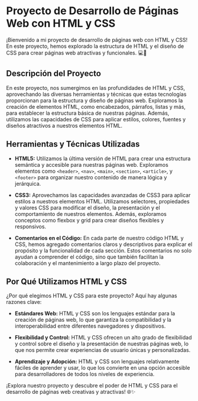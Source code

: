 # Proyecto de Desarrollo de Páginas Web con HTML y CSS

¡Bienvenido a mi proyecto de desarrollo de páginas web con HTML y CSS! En este proyecto, hemos explorado la estructura de HTML y el diseño de CSS para crear páginas web atractivas y funcionales. 💻🎨

## Descripción del Proyecto

En este proyecto, nos sumergimos en las profundidades de HTML y CSS, aprovechando las diversas herramientas y técnicas que estas tecnologías proporcionan para la estructura y diseño de páginas web. Exploramos la creación de elementos HTML, como encabezados, párrafos, listas y más, para establecer la estructura básica de nuestras páginas. Además, utilizamos las capacidades de CSS para aplicar estilos, colores, fuentes y diseños atractivos a nuestros elementos HTML.

## Herramientas y Técnicas Utilizadas

- **HTML5:** Utilizamos la última versión de HTML para crear una estructura semántica y accesible para nuestras páginas web. Exploramos elementos como `<header>`, `<nav>`, `<main>`, `<section>`, `<article>`, y `<footer>` para organizar nuestro contenido de manera lógica y jerárquica.

- **CSS3:** Aprovechamos las capacidades avanzadas de CSS3 para aplicar estilos a nuestros elementos HTML. Utilizamos selectores, propiedades y valores CSS para modificar el diseño, la presentación y el comportamiento de nuestros elementos. Además, exploramos conceptos como flexbox y grid para crear diseños flexibles y responsivos.

- **Comentarios en el Código:** En cada parte de nuestro código HTML y CSS, hemos agregado comentarios claros y descriptivos para explicar el propósito y la funcionalidad de cada sección. Estos comentarios no solo ayudan a comprender el código, sino que también facilitan la colaboración y el mantenimiento a largo plazo del proyecto.

## Por Qué Utilizamos HTML y CSS

¿Por qué elegimos HTML y CSS para este proyecto? Aquí hay algunas razones clave:

- **Estándares Web:** HTML y CSS son los lenguajes estándar para la creación de páginas web, lo que garantiza la compatibilidad y la interoperabilidad entre diferentes navegadores y dispositivos.

- **Flexibilidad y Control:** HTML y CSS ofrecen un alto grado de flexibilidad y control sobre el diseño y la presentación de nuestras páginas web, lo que nos permite crear experiencias de usuario únicas y personalizadas.

- **Aprendizaje y Adopción:** HTML y CSS son lenguajes relativamente fáciles de aprender y usar, lo que los convierte en una opción accesible para desarrolladores de todos los niveles de experiencia.

¡Explora nuestro proyecto y descubre el poder de HTML y CSS para el desarrollo de páginas web creativas y atractivas! 🌐✨
